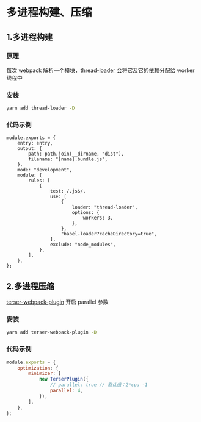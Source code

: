 # 多进程构建、压缩

## 1.多进程构建

### 原理

每次 webpack 解析一个模块，[thread-loader](https://www.webpackjs.com/loaders/thread-loader/) 会将它及它的依赖分配给 worker 线程中

### 安装

```sh
yarn add thread-loader -D
```

### 代码示例

```js{13-18}
module.exports = {
    entry: entry,
    output: {
        path: path.join(__dirname, "dist"),
        filename: "[name].bundle.js",
    },
    mode: "development",
    module: {
        rules: [
            {
                test: /.js$/,
                use: [
                    {
                        loader: "thread-loader",
                        options: {
                            workers: 3,
                        },
                    },
                    "babel-loader?cacheDirectory=true",
                ],
                exclude: "node_modules",
            },
        ],
    },
};
```

## 2.多进程压缩

[terser-webpack-plugin](https://webpack.docschina.org/plugins/terser-webpack-plugin/) 开启 parallel 参数

### 安装

```sh
yarn add terser-webpack-plugin -D
```

### 代码示例

```js
module.exports = {
    optimization: {
        minimizer: [
            new TerserPlugin({
                // parallel: true // 默认值：2*cpu -1
                parallel: 4,
            }),
        ],
    },
};
```
